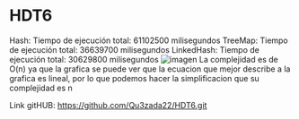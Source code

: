# HDT6
Hash: Tiempo de ejecución total: 61102500 milisegundos
TreeMap: Tiempo de ejecución total: 36639700 milisegundos
LinkedHash: Tiempo de ejecución total: 30629800 milisegundos
![imagen](https://github.com/Qu3zada22/HDT6/assets/77712004/18cbc7e7-38aa-4abc-8643-db5f6dfef60b)
La complejidad es de O(n) ya que la grafica se puede ver que la ecuacion que mejor describe a la grafica es lineal, por lo que podemos hacer la simplificacion que su complejidad es n

Link gitHUB:
https://github.com/Qu3zada22/HDT6.git
